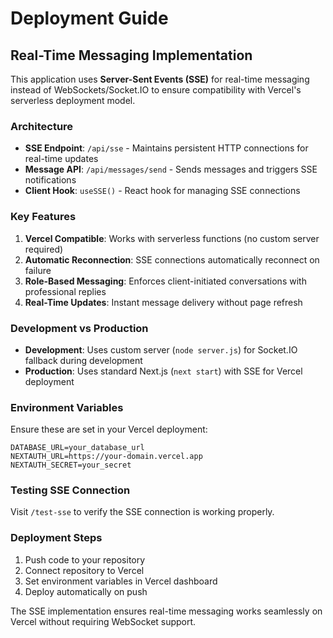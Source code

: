 # Deployment Guide

## Real-Time Messaging Implementation

This application uses **Server-Sent Events (SSE)** for real-time messaging instead of WebSockets/Socket.IO to ensure compatibility with Vercel's serverless deployment model.

### Architecture

- **SSE Endpoint**: `/api/sse` - Maintains persistent HTTP connections for real-time updates
- **Message API**: `/api/messages/send` - Sends messages and triggers SSE notifications
- **Client Hook**: `useSSE()` - React hook for managing SSE connections

### Key Features

1. **Vercel Compatible**: Works with serverless functions (no custom server required)
2. **Automatic Reconnection**: SSE connections automatically reconnect on failure
3. **Role-Based Messaging**: Enforces client-initiated conversations with professional replies
4. **Real-Time Updates**: Instant message delivery without page refresh

### Development vs Production

- **Development**: Uses custom server (`node server.js`) for Socket.IO fallback during development
- **Production**: Uses standard Next.js (`next start`) with SSE for Vercel deployment

### Environment Variables

Ensure these are set in your Vercel deployment:

```
DATABASE_URL=your_database_url
NEXTAUTH_URL=https://your-domain.vercel.app
NEXTAUTH_SECRET=your_secret
```

### Testing SSE Connection

Visit `/test-sse` to verify the SSE connection is working properly.

### Deployment Steps

1. Push code to your repository
2. Connect repository to Vercel
3. Set environment variables in Vercel dashboard
4. Deploy automatically on push

The SSE implementation ensures real-time messaging works seamlessly on Vercel without requiring WebSocket support. 